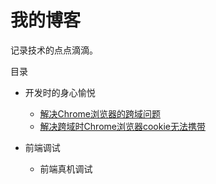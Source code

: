 # 我的博客

记录技术的点点滴滴。



目录

* 开发时的身心愉悦
	* [解决Chrome浏览器的跨域问题](2021/1.md)
	* [解决跨域时Chrome浏览器cookie无法携带](2021/2.md)

* 前端调试
	* 前端真机调试



